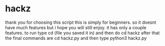 # hackz
thank you for choosing this script this is simply for beginners. 
so it doesnt have much features but i hope you will still enjoy. 
it has only a couple features.
to run type 
cd (file you saved it in)
and then do 
cd hackz 
after that the final commands are 
cd hackz.py
and then type 
python3 hackz.py
